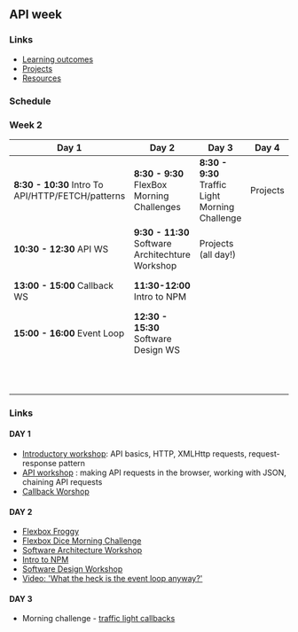 ## API week

### Links

* [Learning outcomes](/coursebook/week-2/learning-outcomes.md)
* [Projects](/coursebook/week-2/project.md)
* [Resources](/coursebook/week-2/resources.md)

### Schedule
### Week 2
Day 1|Day 2|Day 3|Day 4| Day 5 
---|---|---|---|---
**8:30 - 10:30** Intro To API/HTTP/FETCH/patterns|**8:30 - 9:30** FlexBox Morning Challenges |**8:30 - 9:30** Traffic Light Morning Challenge| Projects| **8:30 - 9:30** Code review
**10:30 - 12:30** API WS |**9:30 - 11:30** Software Architechture Workshop|Projects (all day!)|| **9:30 - 11:30** Respond to issues
**13:00 - 15:00** Callback WS|**11:30-12:00** Intro to NPM|||**11:30-12:30** Presentation planning
**15:00 - 16:00** Event Loop|**12:30 - 15:30** Software Design WS||| **13:00 - 14:00** Presentations 
|||||**14:00-16:00** Stop Go Continues!

### Links 

#### DAY 1

- [Introductory workshop](https://github.com/shiryz/api-workshop): API basics, HTTP, XMLHttp requests, request-response pattern
- [API workshop](https://github.com/m4v15/ws-github-api) : making API requests in the browser, working with JSON, chaining API requests
- [Callback Worshop](https://github.com/shiryz/call-it-back)


#### DAY 2

- [Flexbox Froggy](http://flexboxfroggy.com/)
- [Flexbox Dice Morning Challenge](https://github.com/smarthutza/flexbox-workshop)
- [Software Architecture Workshop](https://github.com/foundersandcoders/Workshop-Software-Architecture-Design)
- [Intro to NPM](https://github.com/foundersandcoders/npm-introduction)
- [Software Design Workshop](https://github.com/foundersandcoders/ws-software-design-js)
- [Video: 'What the heck is the event loop anyway?'](https://www.youtube.com/watch?v=8aGhZQkoFbQ&t=5s)



#### DAY 3

- Morning challenge - [traffic light callbacks](https://github.com/foundersandcoders/morning-challenge-traffic-lights)


